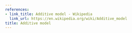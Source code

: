 ```yaml
---
references:
- link_title: Additive model - Wikipedia
  link_url: https://en.wikipedia.org/wiki/Additive_model
title: Additive model
---
```

